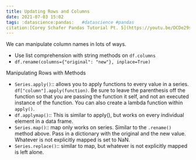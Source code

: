 ```yaml
---
title: Updating Rows and Columns
date: 2021-07-03 15:02
tags: :datascience:pandas:   #datascience #pandas 
citation:[Corey Schafer Pandas Tutorial Pt. 5](https://youtu.be/DCDe29sIKcE)
---
```

We can manipulate column names in lots of ways.

- Use list comprehension with string methods on `df.columns`
- `df.rename(columns={"original": "new"}, inplace=True)`

Manipulating Rows with Methods

- `Series.apply()`:: allows you to apply functions to every value in a series. `df["column"].apply(function)`. Be sure to leave the parenthesis off the function so that you are passing the function it self, and not an executed instance of the function. You can also create a lambda function within `apply()`.
- `df.applymap()`:: This is similar to apply(), but works on every individual element in a data frame.
- `Series.map()`:: map only works on series. Similar to the `.rename()` method above. Pass in a dictionary with the original and the new value. Whatever is not explicitly mapped is set to NaN.
- `Series.replace()`:: similar to map, but whatever is not explicitly mapped is left alone.
